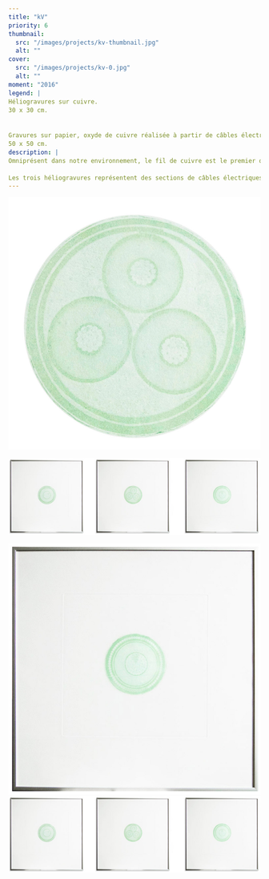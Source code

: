 ```yaml
---
title: "kV"
priority: 6
thumbnail:
  src: "/images/projects/kv-thumbnail.jpg"
  alt: ""
cover:
  src: "/images/projects/kv-0.jpg"
  alt: ""
moment: "2016"
legend: |
Héliogravures sur cuivre.
30 x 30 cm.


Gravures sur papier, oxyde de cuivre réalisée à partir de câbles électrique. 
50 x 50 cm.
description: |
Omniprésent dans notre environnement, le fil de cuivre est le premier outil de transport d’énergie et de conductibilité électrique. Il est à l’image de l’objet technique dans son plus simple appareil. 

Les trois héliogravures représentent des sections de câbles électriques vues en coupe et dans leur taille d’origine. Tirés des plaques, plusieurs tirages sont obtenus à partir d’un pigment d’oxyde de cuivre. Ce pigment, réalisé à partir de fil électrique oxydé, renvoie à la plasticité des câbles dans leur matérialité brute.
---
```


![](/images/projects/kv-1.jpg)


![](/images/projects/kv-2.jpg)


![](/images/projects/kv-3.jpg)
![](/images/projects/kv-4.jpg)
